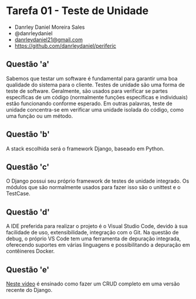 # Tarefa 01 - Teste de Unidade
* Danrley Daniel Moreira Sales
* @danrleydaniel
* danrleydaniel21@gmail.com
* https://github.com/danrleydaniel/periferic

## Questão 'a'
Sabemos que testar um software é fundamental para garantir uma boa qualidade do sistema para o cliente. Testes de unidade são uma forma de teste de software. Geralmente, são usados para verificar se partes específicas de um código (normalmente funções específicas e individuais) estão funcionando conforme esperado. Em outras palavras, teste de unidade concentra-se em verificar uma unidade isolada do código, como uma função ou um método.

## Questão 'b'
A stack escolhida será o framework Django, baseado em Python.

## Questão 'c'
O Django possui seu próprio framework de testes de unidade integrado. Os módulos que são normalmente usados para fazer isso são o unittest e o TestCase.

## Questão 'd'
A IDE preferida para realizar o projeto é o Visual Studio Code, devido à sua facilidade de uso, extensibilidade, integração com o Git. Na questão de debug, o próprio VS Code tem uma ferramenta de depuração integrada, oferecendo suportes em várias linguagens e possibilitando a depuração em contêineres Docker.

## Questão 'e'
[Neste vídeo](https://www.youtube.com/watch?v=GGBzMpIAgz4) é ensinado como fazer um CRUD completo em uma versão recente do Django.
